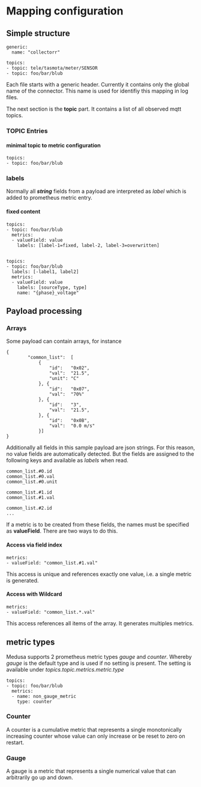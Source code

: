# Mapping configuration

## Simple structure

    generic:
      name: "collectorr"
    
    topics:   
    - topic: tele/tasmota/meter/SENSOR
    - topic: foo/bar/blub

Each file starts with a generic header. Currently it contains only the global name of the connector.
This name is used for identifiy this mapping in log files.

The next section is the **topic** part. It contains a list of all observed mqtt topics. 

### TOPIC Entries

#### minimal topic to metric configuration

    topics:
    - topic: foo/bar/blub


### labels

Normally all _**string**_ fields from a payload are interpreted as *label* which is 
added to prometheus metric entry.

#### fixed content 

    topics:
    - topic: foo/bar/blub
      metrics:
      - valueField: value
        labels: [label-1=fixed, label-2, label-3=overwritten]


    topics:
    - topic: foo/bar/blub
      labels: [-label1, label2]
      metrics:
      - valueField: value
        labels: [sourceType, type]
        name: "{phase}_voltage"


## Payload processing

### Arrays

Some payload can contain arrays, for instance

    {
            "common_list":  [
                {
                    "id":   "0x02",
                    "val":  "21.5",
                    "unit": "C"
                }, {
                    "id":   "0x07",
                    "val":  "70%"
                }, {
                    "id":   "3",
                    "val":  "21.5",
                }, {
                    "id":   "0x0B",
                    "val":  "0.0 m/s"
                }]
    }

Additionally all fields in this sample payload are json strings. For this reason, 
no value fields are automatically detected. But the fields are assigned to the 
following keys and available as *labels* when read.

    common_list.#0.id
    common_list.#0.val
    common_list.#0.unit

    common_list.#1.id
    common_list.#1.val
    
    common_list.#2.id
    ...

If a metric is to be created from these fields, the names must be specified as
**valueField**. There are two ways to do this.

#### Access via field index

    metrics:
    - valueField: "common_list.#1.val"

This access is unique and references exactly one value, i.e. a single metric is generated.

#### Access with Wildcard

    metrics:
    - valueField: "common_list.*.val"

This access references all items of the array. It generates multiples metrics. 


## metric types

Medusa supports 2 prometheus metric types *gauge* and *counter*. Whereby *gauge* is the 
default type and is used if no setting is present.
The setting is available under *topics.topic.metrics.metric.type*

    topics:
    - topic: foo/bar/blub
      metrics:
      - name: non_gauge_metric
        type: counter

### Counter

A counter is a cumulative metric that represents a single monotonically increasing counter whose value can only increase or be reset to zero on restart.

### Gauge

A gauge is a metric that represents a single numerical value that can arbitrarily go up and down.
